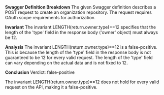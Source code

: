 **Swagger Definition Breakdown**
The given Swagger definition describes a POST request to create an organization repository. The request requires OAuth scope requirements for authorization.

**Invariant**
The invariant LENGTH(return.owner.type)==12 specifies that the length of the 'type' field in the response body ('owner' object) must always be 12.

**Analysis**
The invariant LENGTH(return.owner.type)==12 is a false-positive. This is because the length of the 'type' field in the response body is not guaranteed to be 12 for every valid request. The length of the 'type' field can vary depending on the actual data and is not fixed to 12.

**Conclusion**
Verdict: false-positive

The invariant LENGTH(return.owner.type)==12 does not hold for every valid request on the API, making it a false-positive.
